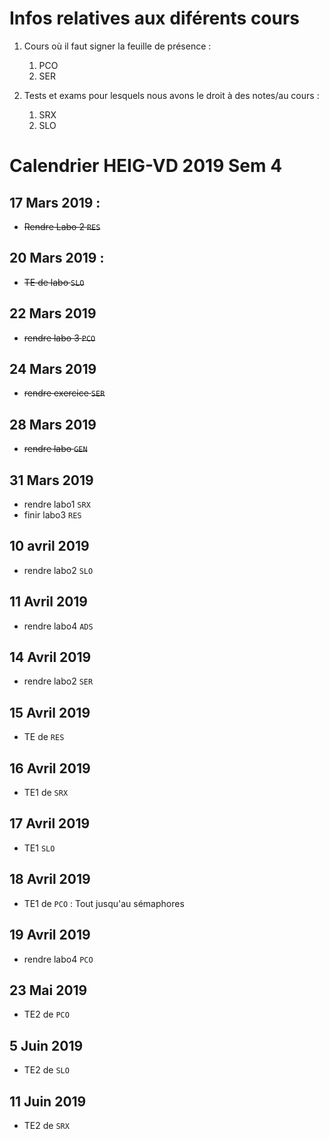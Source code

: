 # Infos relatives aux diférents cours

1. Cours où il faut signer la feuille de présence :
    1. PCO
    2. SER

2. Tests et exams pour lesquels nous avons le droit à des notes/au cours : 
    1. SRX
    2. SLO

    
# Calendrier HEIG-VD 2019 Sem 4

## 17 Mars 2019 :

- ~~Rendre Labo 2 `RES`~~

## 20 Mars 2019 :

- ~~TE de labo `SLO`~~

## 22 Mars 2019 

- ~~rendre labo 3 `PCO`~~

## 24 Mars 2019 

- ~~rendre exercice `SER`~~

## 28 Mars 2019

- ~~rendre labo `GEN`~~

## 31 Mars 2019

- rendre labo1 `SRX`
- finir labo3 `RES`

## 10 avril 2019

- rendre labo2 `SLO` 

## 11 Avril 2019

- rendre labo4 `ADS`

## 14 Avril 2019

- rendre labo2 `SER`


## 15 Avril 2019 

- TE de `RES`

## 16 Avril 2019

- TE1 de `SRX`

## 17 Avril 2019

- TE1 `SLO`

## 18 Avril 2019

- TE1 de `PCO` : Tout jusqu'au sémaphores

## 19 Avril 2019

- rendre labo4 `PCO`

## 23 Mai 2019

- TE2 de `PCO`

## 5 Juin 2019

- TE2 de `SLO`


## 11 Juin 2019

- TE2 de `SRX`
